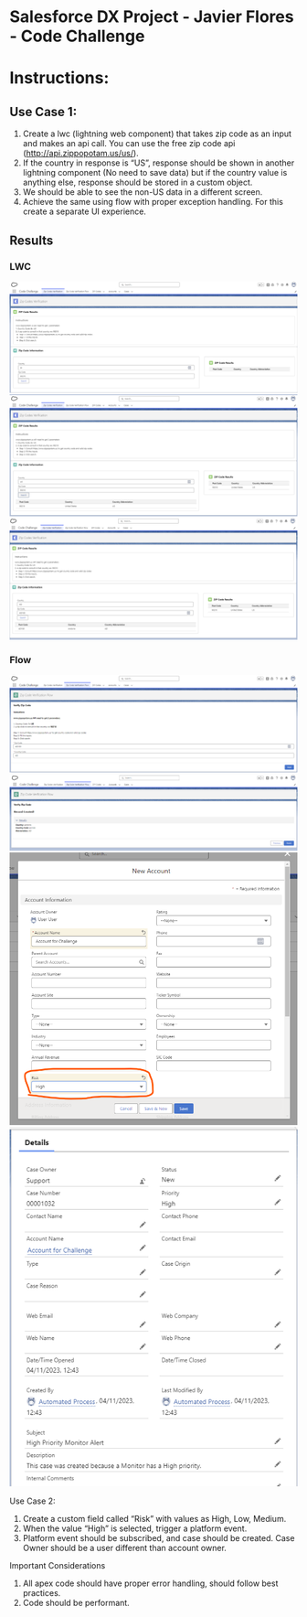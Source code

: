 # Salesforce DX Project - Javier Flores - Code Challenge
# Instructions:

## Use Case 1:
1)	Create a lwc (lightning web component) that takes zip code as an input and makes an api call. You can use the free zip code api (http://api.zippopotam.us/us/<zipcode>).
2)	If the country in response is “US”, response should be shown in another lightning component (No need to save data) but if the country value is anything else, response should be stored in a custom object.
3)	We should be able to see the non-US data in a different screen.
4)	Achieve the same using flow with proper exception handling. For this create a separate UI experience. 

## Results 
### LWC
![Alt text](image.png)
![Alt text](image-1.png)
![Alt text](image-2.png)

### Flow
![Alt text](image-3.png)
![Alt text](image-4.png)
![Alt text](image-5.png)
![Alt text](image-6.png)

Use Case 2:
1)	Create a custom field called “Risk” with values as High, Low, Medium.
2)	When the value “High” is selected, trigger a platform event.
3)	Platform event should be subscribed, and case should be created. Case Owner should be a user different than account owner. 


Important Considerations
1)	All apex code should have proper error handling, should follow best practices.
2)	Code should be performant.
